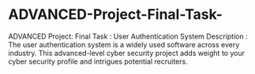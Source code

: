 # ADVANCED-Project-Final-Task-
ADVANCED Project: Final Task : User Authentication System  Description : The user authentication system is a widely used software across every industry. This advanced-level cyber security project adds weight to your cyber security profile and intrigues potential recruiters.
